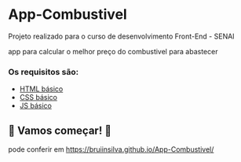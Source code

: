 # App-Combustivel
Projeto realizado para o curso de desenvolvimento Front-End - SENAI 

app para calcular o melhor preço do combustivel para abastecer


### Os requisitos são:

* [HTML básico](https://www.w3schools.com/html/)
* [CSS básico](https://developer.mozilla.org/pt-BR/docs/Web/CSS)
* [JS básico](https://www.w3schools.com/js/)

## 🚀 Vamos começar! 🚀




pode conferir em https://bruiinsilva.github.io/App-Combustivel/
